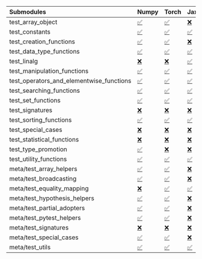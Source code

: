 | Submodules                               | Numpy                                                                                                                           | Torch                                                                                                                           | Jax                                                                                                                             | Tensorflow                                                                                                                      |
|:-----------------------------------------|:--------------------------------------------------------------------------------------------------------------------------------|:--------------------------------------------------------------------------------------------------------------------------------|:--------------------------------------------------------------------------------------------------------------------------------|:--------------------------------------------------------------------------------------------------------------------------------|
| test_array_object                        | <a href="https://github.com/unifyai/ivy/runs/8192181564?check_suite_focus=true" rel="noopener noreferrer" target="_blank">✅</a> | <a href="https://github.com/unifyai/ivy/runs/8192184822?check_suite_focus=true" rel="noopener noreferrer" target="_blank">✅</a> | <a href="https://github.com/unifyai/ivy/runs/8192187727?check_suite_focus=true" rel="noopener noreferrer" target="_blank">❌</a> | <a href="https://github.com/unifyai/ivy/runs/8192191294?check_suite_focus=true" rel="noopener noreferrer" target="_blank">✅</a> |
| test_constants                           | <a href="https://github.com/unifyai/ivy/runs/8192181707?check_suite_focus=true" rel="noopener noreferrer" target="_blank">✅</a> | <a href="https://github.com/unifyai/ivy/runs/8192184926?check_suite_focus=true" rel="noopener noreferrer" target="_blank">✅</a> | <a href="https://github.com/unifyai/ivy/runs/8192187856?check_suite_focus=true" rel="noopener noreferrer" target="_blank">✅</a> | <a href="https://github.com/unifyai/ivy/runs/8192191444?check_suite_focus=true" rel="noopener noreferrer" target="_blank">✅</a> |
| test_creation_functions                  | <a href="https://github.com/unifyai/ivy/runs/8192181837?check_suite_focus=true" rel="noopener noreferrer" target="_blank">✅</a> | <a href="https://github.com/unifyai/ivy/runs/8192185057?check_suite_focus=true" rel="noopener noreferrer" target="_blank">✅</a> | <a href="https://github.com/unifyai/ivy/runs/8192187998?check_suite_focus=true" rel="noopener noreferrer" target="_blank">❌</a> | <a href="https://github.com/unifyai/ivy/runs/8192191569?check_suite_focus=true" rel="noopener noreferrer" target="_blank">✅</a> |
| test_data_type_functions                 | <a href="https://github.com/unifyai/ivy/runs/8192181983?check_suite_focus=true" rel="noopener noreferrer" target="_blank">✅</a> | <a href="https://github.com/unifyai/ivy/runs/8192185165?check_suite_focus=true" rel="noopener noreferrer" target="_blank">✅</a> | <a href="https://github.com/unifyai/ivy/runs/8192188170?check_suite_focus=true" rel="noopener noreferrer" target="_blank">✅</a> | <a href="https://github.com/unifyai/ivy/runs/8192191690?check_suite_focus=true" rel="noopener noreferrer" target="_blank">✅</a> |
| test_linalg                              | <a href="https://github.com/unifyai/ivy/runs/8192182123?check_suite_focus=true" rel="noopener noreferrer" target="_blank">❌</a> | <a href="https://github.com/unifyai/ivy/runs/8192185280?check_suite_focus=true" rel="noopener noreferrer" target="_blank">❌</a> | <a href="https://github.com/unifyai/ivy/runs/8192188285?check_suite_focus=true" rel="noopener noreferrer" target="_blank">✅</a> | <a href="https://github.com/unifyai/ivy/runs/8192191817?check_suite_focus=true" rel="noopener noreferrer" target="_blank">❌</a> |
| test_manipulation_functions              | <a href="https://github.com/unifyai/ivy/runs/8192182269?check_suite_focus=true" rel="noopener noreferrer" target="_blank">✅</a> | <a href="https://github.com/unifyai/ivy/runs/8192185423?check_suite_focus=true" rel="noopener noreferrer" target="_blank">✅</a> | <a href="https://github.com/unifyai/ivy/runs/8192188424?check_suite_focus=true" rel="noopener noreferrer" target="_blank">✅</a> | <a href="https://github.com/unifyai/ivy/runs/8192191957?check_suite_focus=true" rel="noopener noreferrer" target="_blank">✅</a> |
| test_operators_and_elementwise_functions | <a href="https://github.com/unifyai/ivy/runs/8192182406?check_suite_focus=true" rel="noopener noreferrer" target="_blank">✅</a> | <a href="https://github.com/unifyai/ivy/runs/8192185561?check_suite_focus=true" rel="noopener noreferrer" target="_blank">✅</a> | <a href="https://github.com/unifyai/ivy/runs/8192188562?check_suite_focus=true" rel="noopener noreferrer" target="_blank">✅</a> | <a href="https://github.com/unifyai/ivy/runs/8192192102?check_suite_focus=true" rel="noopener noreferrer" target="_blank">✅</a> |
| test_searching_functions                 | <a href="https://github.com/unifyai/ivy/runs/8192182520?check_suite_focus=true" rel="noopener noreferrer" target="_blank">✅</a> | <a href="https://github.com/unifyai/ivy/runs/8192185688?check_suite_focus=true" rel="noopener noreferrer" target="_blank">✅</a> | <a href="https://github.com/unifyai/ivy/runs/8192188704?check_suite_focus=true" rel="noopener noreferrer" target="_blank">✅</a> | <a href="https://github.com/unifyai/ivy/runs/8192192228?check_suite_focus=true" rel="noopener noreferrer" target="_blank">✅</a> |
| test_set_functions                       | <a href="https://github.com/unifyai/ivy/runs/8192182649?check_suite_focus=true" rel="noopener noreferrer" target="_blank">✅</a> | <a href="https://github.com/unifyai/ivy/runs/8192185800?check_suite_focus=true" rel="noopener noreferrer" target="_blank">✅</a> | <a href="https://github.com/unifyai/ivy/runs/8192188831?check_suite_focus=true" rel="noopener noreferrer" target="_blank">✅</a> | <a href="https://github.com/unifyai/ivy/runs/8192192354?check_suite_focus=true" rel="noopener noreferrer" target="_blank">✅</a> |
| test_signatures                          | <a href="https://github.com/unifyai/ivy/runs/8192182784?check_suite_focus=true" rel="noopener noreferrer" target="_blank">❌</a> | <a href="https://github.com/unifyai/ivy/runs/8192185930?check_suite_focus=true" rel="noopener noreferrer" target="_blank">❌</a> | <a href="https://github.com/unifyai/ivy/runs/8192189000?check_suite_focus=true" rel="noopener noreferrer" target="_blank">❌</a> | <a href="https://github.com/unifyai/ivy/runs/8192192500?check_suite_focus=true" rel="noopener noreferrer" target="_blank">❌</a> |
| test_sorting_functions                   | <a href="https://github.com/unifyai/ivy/runs/8192182890?check_suite_focus=true" rel="noopener noreferrer" target="_blank">✅</a> | <a href="https://github.com/unifyai/ivy/runs/8192186050?check_suite_focus=true" rel="noopener noreferrer" target="_blank">✅</a> | <a href="https://github.com/unifyai/ivy/runs/8192189160?check_suite_focus=true" rel="noopener noreferrer" target="_blank">✅</a> | <a href="https://github.com/unifyai/ivy/runs/8192192679?check_suite_focus=true" rel="noopener noreferrer" target="_blank">✅</a> |
| test_special_cases                       | <a href="https://github.com/unifyai/ivy/runs/8192183033?check_suite_focus=true" rel="noopener noreferrer" target="_blank">❌</a> | <a href="https://github.com/unifyai/ivy/runs/8192186175?check_suite_focus=true" rel="noopener noreferrer" target="_blank">❌</a> | <a href="https://github.com/unifyai/ivy/runs/8192189329?check_suite_focus=true" rel="noopener noreferrer" target="_blank">❌</a> | <a href="https://github.com/unifyai/ivy/runs/8192192803?check_suite_focus=true" rel="noopener noreferrer" target="_blank">❌</a> |
| test_statistical_functions               | <a href="https://github.com/unifyai/ivy/runs/8192183154?check_suite_focus=true" rel="noopener noreferrer" target="_blank">❌</a> | <a href="https://github.com/unifyai/ivy/runs/8192186324?check_suite_focus=true" rel="noopener noreferrer" target="_blank">❌</a> | <a href="https://github.com/unifyai/ivy/runs/8192189479?check_suite_focus=true" rel="noopener noreferrer" target="_blank">❌</a> | <a href="https://github.com/unifyai/ivy/runs/8192192919?check_suite_focus=true" rel="noopener noreferrer" target="_blank">❌</a> |
| test_type_promotion                      | <a href="https://github.com/unifyai/ivy/runs/8192183295?check_suite_focus=true" rel="noopener noreferrer" target="_blank">✅</a> | <a href="https://github.com/unifyai/ivy/runs/8192186432?check_suite_focus=true" rel="noopener noreferrer" target="_blank">❌</a> | <a href="https://github.com/unifyai/ivy/runs/8192189632?check_suite_focus=true" rel="noopener noreferrer" target="_blank">❌</a> | <a href="https://github.com/unifyai/ivy/runs/8192193090?check_suite_focus=true" rel="noopener noreferrer" target="_blank">❌</a> |
| test_utility_functions                   | <a href="https://github.com/unifyai/ivy/runs/8192183497?check_suite_focus=true" rel="noopener noreferrer" target="_blank">✅</a> | <a href="https://github.com/unifyai/ivy/runs/8192186533?check_suite_focus=true" rel="noopener noreferrer" target="_blank">✅</a> | <a href="https://github.com/unifyai/ivy/runs/8192189842?check_suite_focus=true" rel="noopener noreferrer" target="_blank">✅</a> | <a href="https://github.com/unifyai/ivy/runs/8192193196?check_suite_focus=true" rel="noopener noreferrer" target="_blank">✅</a> |
| meta/test_array_helpers                  | <a href="https://github.com/unifyai/ivy/runs/8192183654?check_suite_focus=true" rel="noopener noreferrer" target="_blank">✅</a> | <a href="https://github.com/unifyai/ivy/runs/8192186632?check_suite_focus=true" rel="noopener noreferrer" target="_blank">✅</a> | <a href="https://github.com/unifyai/ivy/runs/8192189999?check_suite_focus=true" rel="noopener noreferrer" target="_blank">❌</a> | <a href="https://github.com/unifyai/ivy/runs/8192193334?check_suite_focus=true" rel="noopener noreferrer" target="_blank">✅</a> |
| meta/test_broadcasting                   | <a href="https://github.com/unifyai/ivy/runs/8192183781?check_suite_focus=true" rel="noopener noreferrer" target="_blank">✅</a> | <a href="https://github.com/unifyai/ivy/runs/8192186739?check_suite_focus=true" rel="noopener noreferrer" target="_blank">✅</a> | <a href="https://github.com/unifyai/ivy/runs/8192190149?check_suite_focus=true" rel="noopener noreferrer" target="_blank">❌</a> | <a href="https://github.com/unifyai/ivy/runs/8192193446?check_suite_focus=true" rel="noopener noreferrer" target="_blank">✅</a> |
| meta/test_equality_mapping               | <a href="https://github.com/unifyai/ivy/runs/8192183929?check_suite_focus=true" rel="noopener noreferrer" target="_blank">❌</a> | <a href="https://github.com/unifyai/ivy/runs/8192186836?check_suite_focus=true" rel="noopener noreferrer" target="_blank">✅</a> | <a href="https://github.com/unifyai/ivy/runs/8192190267?check_suite_focus=true" rel="noopener noreferrer" target="_blank">✅</a> | <a href="https://github.com/unifyai/ivy/runs/8192193556?check_suite_focus=true" rel="noopener noreferrer" target="_blank">✅</a> |
| meta/test_hypothesis_helpers             | <a href="https://github.com/unifyai/ivy/runs/8192184071?check_suite_focus=true" rel="noopener noreferrer" target="_blank">✅</a> | <a href="https://github.com/unifyai/ivy/runs/8192186950?check_suite_focus=true" rel="noopener noreferrer" target="_blank">✅</a> | <a href="https://github.com/unifyai/ivy/runs/8192190372?check_suite_focus=true" rel="noopener noreferrer" target="_blank">❌</a> | <a href="https://github.com/unifyai/ivy/runs/8192193690?check_suite_focus=true" rel="noopener noreferrer" target="_blank">✅</a> |
| meta/test_partial_adopters               | <a href="https://github.com/unifyai/ivy/runs/8192184194?check_suite_focus=true" rel="noopener noreferrer" target="_blank">✅</a> | <a href="https://github.com/unifyai/ivy/runs/8192187051?check_suite_focus=true" rel="noopener noreferrer" target="_blank">✅</a> | <a href="https://github.com/unifyai/ivy/runs/8192190563?check_suite_focus=true" rel="noopener noreferrer" target="_blank">❌</a> | <a href="https://github.com/unifyai/ivy/runs/8192193819?check_suite_focus=true" rel="noopener noreferrer" target="_blank">✅</a> |
| meta/test_pytest_helpers                 | <a href="https://github.com/unifyai/ivy/runs/8192184309?check_suite_focus=true" rel="noopener noreferrer" target="_blank">✅</a> | <a href="https://github.com/unifyai/ivy/runs/8192187181?check_suite_focus=true" rel="noopener noreferrer" target="_blank">✅</a> | <a href="https://github.com/unifyai/ivy/runs/8192190732?check_suite_focus=true" rel="noopener noreferrer" target="_blank">❌</a> | <a href="https://github.com/unifyai/ivy/runs/8192193965?check_suite_focus=true" rel="noopener noreferrer" target="_blank">✅</a> |
| meta/test_signatures                     | <a href="https://github.com/unifyai/ivy/runs/8192184438?check_suite_focus=true" rel="noopener noreferrer" target="_blank">❌</a> | <a href="https://github.com/unifyai/ivy/runs/8192187315?check_suite_focus=true" rel="noopener noreferrer" target="_blank">❌</a> | <a href="https://github.com/unifyai/ivy/runs/8192190906?check_suite_focus=true" rel="noopener noreferrer" target="_blank">❌</a> | <a href="https://github.com/unifyai/ivy/runs/8192194113?check_suite_focus=true" rel="noopener noreferrer" target="_blank">❌</a> |
| meta/test_special_cases                  | <a href="https://github.com/unifyai/ivy/runs/8192184574?check_suite_focus=true" rel="noopener noreferrer" target="_blank">✅</a> | <a href="https://github.com/unifyai/ivy/runs/8192187449?check_suite_focus=true" rel="noopener noreferrer" target="_blank">✅</a> | <a href="https://github.com/unifyai/ivy/runs/8192191032?check_suite_focus=true" rel="noopener noreferrer" target="_blank">❌</a> | <a href="https://github.com/unifyai/ivy/runs/8192194249?check_suite_focus=true" rel="noopener noreferrer" target="_blank">✅</a> |
| meta/test_utils                          | <a href="https://github.com/unifyai/ivy/runs/8192184716?check_suite_focus=true" rel="noopener noreferrer" target="_blank">✅</a> | <a href="https://github.com/unifyai/ivy/runs/8192187598?check_suite_focus=true" rel="noopener noreferrer" target="_blank">✅</a> | <a href="https://github.com/unifyai/ivy/runs/8192191166?check_suite_focus=true" rel="noopener noreferrer" target="_blank">✅</a> | <a href="https://github.com/unifyai/ivy/runs/8192194381?check_suite_focus=true" rel="noopener noreferrer" target="_blank">✅</a> |